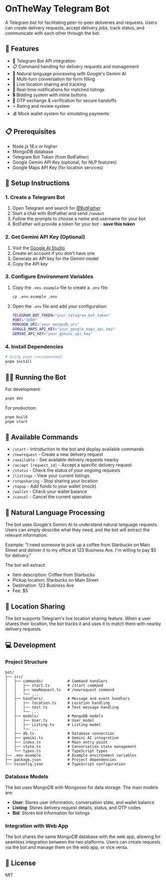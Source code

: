 # OnTheWay Telegram Bot

A Telegram bot for facilitating peer-to-peer deliveries and requests. Users can create delivery requests, accept delivery jobs, track status, and communicate with each other through the bot.

## 🌟 Features

- 🤖 Telegram Bot API integration
- 📋 Command handling for delivery requests and management
- 💬 Natural language processing with Google's Gemini AI
- 📝 Multi-turn conversation for form filling
- 📍 Live location sharing and tracking
- 🔔 Real-time notifications for matched listings
- 💲 Bidding system with inline buttons
- 🔑 OTP exchange & verification for secure handoffs
- ⭐ Rating and review system
- 💰 Mock wallet system for simulating payments

## 📋 Prerequisites

- Node.js 18.x or higher
- MongoDB database
- Telegram Bot Token (from BotFather)
- Google Gemini API Key (optional, for NLP features)
- Google Maps API Key (for location services)

## 🚀 Setup Instructions

### 1. Create a Telegram Bot

1. Open Telegram and search for [@BotFather](https://t.me/BotFather)
2. Start a chat with BotFather and send `/newbot`
3. Follow the prompts to choose a name and username for your bot
4. BotFather will provide a token for your bot - **save this token**

### 2. Get Gemini API Key (Optional)

1. Visit the [Google AI Studio](https://aistudio.google.com/)
2. Create an account if you don't have one
3. Generate an API key for the Gemini model
4. Copy the API key

### 3. Configure Environment Variables

1. Copy the `.env.example` file to create a `.env` file:

   ```bash
   cp .env.example .env
   ```

2. Open the `.env` file and add your configuration:

   ```bash
   TELEGRAM_BOT_TOKEN="your_telegram_bot_token"
   PORT="3000"
   MONGODB_URI="your_mongodb_uri"
   GOOGLE_MAPS_API_KEY="your_google_maps_api_key"
   GEMINI_API_KEY="your_gemini_api_key"
   ```

### 4. Install Dependencies

```bash
# Using pnpm (recommended)
pnpm install
```

## 🏃‍♂️ Running the Bot

For development:

```bash
pnpm dev
```

For production:

```bash
pnpm build
pnpm start
```

## 🤖 Available Commands

- `/start` - Introduction to the bot and display available commands
- `/newrequest` - Create a new delivery request
- `/available` - See available delivery requests nearby
- `/accept [request_id]` - Accept a specific delivery request
- `/status` - Check the status of your ongoing requests
- `/listings` - View your current listings
- `/stopsharing` - Stop sharing your location
- `/topup` - Add funds to your wallet (mock)
- `/wallet` - Check your wallet balance
- `/cancel` - Cancel the current operation

## 🧠 Natural Language Processing

The bot uses Google's Gemini AI to understand natural language requests. Users can simply describe what they need, and the bot will extract the relevant information:

Example: "I need someone to pick up a coffee from Starbucks on Main Street and deliver it to my office at 123 Business Ave. I'm willing to pay $5 for delivery."

The bot will extract:

- Item description: Coffee from Starbucks
- Pickup location: Starbucks on Main Street
- Destination: 123 Business Ave
- Fee: $5

## 📱 Location Sharing

The bot supports Telegram's live location sharing feature. When a user shares their location, the bot tracks it and uses it to match them with nearby delivery requests.

## 💻 Development

### Project Structure

```
bot/
├── src/
│   ├── commands/           # Command handlers
│   │   ├── start.ts        # /start command
│   │   ├── newRequest.ts   # /newrequest command
│   │   └── ...
│   ├── handlers/           # Message and event handlers
│   │   ├── location.ts     # Location handling
│   │   ├── text.ts         # Text message handling
│   │   └── ...
│   ├── models/             # MongoDB models
│   │   ├── User.ts         # User model
│   │   ├── Listing.ts      # Listing model
│   │   └── ...
│   ├── db.ts               # Database connection
│   ├── gemini.ts           # Gemini AI integration
│   ├── index.ts            # Main entry point
│   ├── state.ts            # Conversation state management
│   └── types.ts            # TypeScript types
├── .env.example            # Example environment variables
├── package.json            # Project dependencies
└── tsconfig.json           # TypeScript configuration
```

### Database Models

The bot uses MongoDB with Mongoose for data storage. The main models are:

- **User**: Stores user information, conversation state, and wallet balance
- **Listing**: Stores delivery request details, status, and OTP codes
- **Bid**: Stores bid information for listings

### Integration with Web App

The bot shares the same MongoDB database with the web app, allowing for seamless integration between the two platforms. Users can create requests via the bot and manage them on the web app, or vice versa.

## 📄 License

MIT
